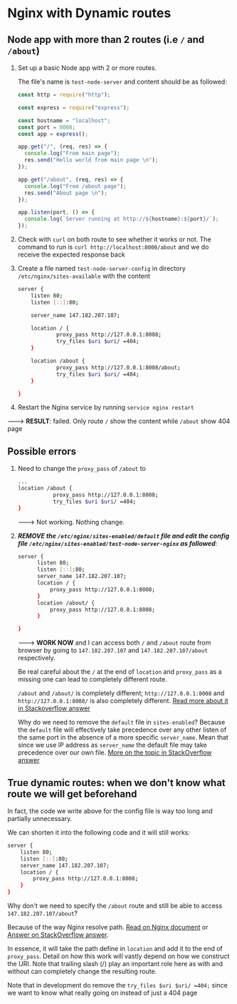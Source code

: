 # Nginx with Dynamic routes

## Node app with more than 2 routes (i.e `/` and `/about`)

1. Set up a basic Node app with 2 or more routes.

   The file's name is `test-node-server` and content should be as followed:

   ```js
   const http = require("http");

   const express = require("express");

   const hostname = "localhost";
   const port = 8008;
   const app = express();

   app.get("/", (req, res) => {
     console.log("From main page");
     res.send("Hello world from main page \n");
   });

   app.get("/about", (req, res) => {
     console.log("From /about page");
     res.send("About page \n");
   });

   app.listen(port, () => {
     console.log(`Server running at http://${hostname}:${port}/`);
   });
   ```

2. Check with `curl` on both route to see whether it works or not.
   The command to run is `curl http://localhost:8000/about` and we do receive the expected response back

3. Create a file named `test-node-server-config` in directory `/etc/nginx/sites-available` with the content

   ```bash
   server {
       listen 80;
       listen [::]:80;

       server_name 147.182.207.107;

       location / {
               proxy_pass http://127.0.0.1:8008;
               try_files $uri $uri/ =404;
       }

       location /about {
               proxy_pass http://127.0.0.1:8008/about;
               try_files $uri $uri/ =404;
       }

   }
   ```

4. Restart the Nginx service by running `service nginx restart`

---> **RESULT**: failed. Only route `/` show the content while `/about` show 404 page

## Possible errors

1. Need to change the `proxy_pass` of `/about` to

   ```bash
   ...
   location /about {
              proxy_pass http://127.0.0.1:8008;
              try_files $uri $uri/ =404;
   }
   ```

   ---> Not working. Nothing change.

2. **_REMOVE the `/etc/nginx/sites-enabled/default` file and edit the config file `/etc/nginx/sites-enabled/test-node-server-nginx` as followed_**:

   ```bash
   server {
         listen 80;
         listen [::]:80;
         server_name 147.182.207.107;
         location / {
             proxy_pass http://127.0.0.1:8008;
         }
         location /about/ {
             proxy_pass http://127.0.0.1:8008;
         }

   }
   ```

   ---> **WORK NOW** and I can access both `/` and `/about` route from browser by going to `147.182.207.107` and `147.182.207.107/about` respectively.

   Be real careful about the `/` at the end of `location` and `proxy_pass` as a missing one can lead to completely different route.

   `/about` and `/about/` is completely different; `http://127.0.0.1:8008` and `http://127.0.0.1:8008/` is also completely different. [Read more about it in Stackoverflow answer](https://stackoverflow.com/questions/16157893/nginx-proxy-pass-404-error-dont-understand-why)

   Why do we need to remove the `default` file in `sites-enabled`? Because the `default` file will effectively take precedence over any other listen of the same port in the absence of a more specific `server_name`. Mean that since we use IP address as `server_name` the default file may take precedence over our own file. [More on the topic in StackOverflow answer](https://stackoverflow.com/questions/45660042/nginx-proxy-pass-leads-to-404-not-found-page)

## True dynamic routes: when we don't know what route we will get beforehand

In fact, the code we write above for the config file is way too long and partially unnecessary.

We can shorten it into the following code and it will still works:

```bash
server {
    listen 80;
    listen [::]:80;
    server_name 147.182.207.107;
    location / {
        proxy_pass http://127.0.0.1:8008;
    }
}
```

Why don't we need to specify the `/about` route and still be able to access `147.182.207.107/about`?

Because of the way Nginx resolve path. [Read on Nginx document](http://nginx.org/en/docs/http/ngx_http_proxy_module.html#proxy_pass) or [Answer on StackOverflow answer](https://stackoverflow.com/a/62753212/9087143).

In essence, it will take the path define in `location` and add it to the end of `proxy_pass`. Detail on how this work will vastly depend on how we construct the URI. Note that trailing slash (/) play an important role here as with and without can completely change the resulting route.

Note that in development do remove the `try_files $uri $uri/ =404;` since we want to know what really going on instead of just a 404 page
